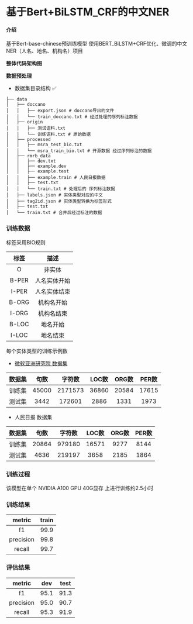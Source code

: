 # 基于Bert+BiLSTM_CRF的中文NER

#### 介绍
基于Bert-base-chinese预训练模型
使用BERT_BiLSTM+CRF优化、微调的中文NER（人名、地名、机构名）项目

**整体代码架构图**

**数据预处理**

- 数据集目录结构 ✅
```
├── data
│   ├── doccano  
│   │   ├── export.json # doccano导出的文件
│   │   └── train_doccano.txt # 经过处理的序列标注数据
│   ├── origin
│   │   ├── 测试语料.txt 
│   │   └── 训练语料.txt # 原始数据
│   ├── processed
│   │   ├── msra_test_bio.txt 
│   │   └── msra_train_bio.txt # 开源数据 经过序列标注的数据
│   ├── rmrb_data 
│   │   ├── dev.txt
│   │   ├── example.dev
│   │   ├── example.test
│   │   ├── example.train # 人民日报数据
│   │   ├── test.txt
│   │   └── train.txt # 处理后的 序列标注数据
│   ├── labels.json # 实体类型对应的中文
│   ├── tag2id.json # 实体类型转换为标签形式
│   ├── test.txt 
│   └── train.txt # 合并后经过标注的数据

```
### 训练数据

标签采用BIO规则

|  标签	   |   描述    | 
|:------:|:-------:|
|   O	   |   非实体   |
| B-PER	 | 人名实体开始  | 
| I-PER  | 	人名实体结束 | 
| B-ORG  | 	机构名开始  | 
| I-ORG	 |  机构名结束  | 
| B-LOC	 |  地名开始   | 
| I-LOC	 |  地名结束   | 


每个实体类型的训练示例数

- [微软亚洲研究院 数据集](https://github.com/bytetopia/nlp_datasets/tree/master/ner/msra)

| 数据集 |   句数    |   字符数   | LOC数  | ORG数  | PER数  |
|:---:|:-------:|:-------:|:-----:|:-----:|:-----:|
| 训练集 |  45000  | 2171573 | 36860 | 20584 | 17615 |
| 测试集 |  3442   | 172601  | 2886  | 1331  | 1973  |

- 人民日报 数据集

| 数据集 |   句数    |  字符数   |  LOC数   |  ORG数  |   PER数   |
|:---:|:-------:|:------:|:-------:|:------:|:--------:|
| 训练集 |  20864  | 979180 |  16571  |  9277  |   8144   |
| 测试集 |  4636   | 219197 |  3658   |  2185  |   1864   |


### 训练过程

该模型在单个 NVIDIA A100 GPU 40G显存 上进行训练约2.5小时

### 训练结果
|  metric	   | train |
|:----------:|:-----:|
|    f1	     | 99.9  |
| precision	 | 99.8	 |
|  recall	   | 99.7  |

### 评估结果

|  metric	   | dev	  | test  |
|:----------:|:-----:|:-----:|
|    f1	     | 95.1  | 	91.3 |
| precision	 | 95.0	 | 90.7  |
|  recall	   | 95.3  | 	91.9 |
